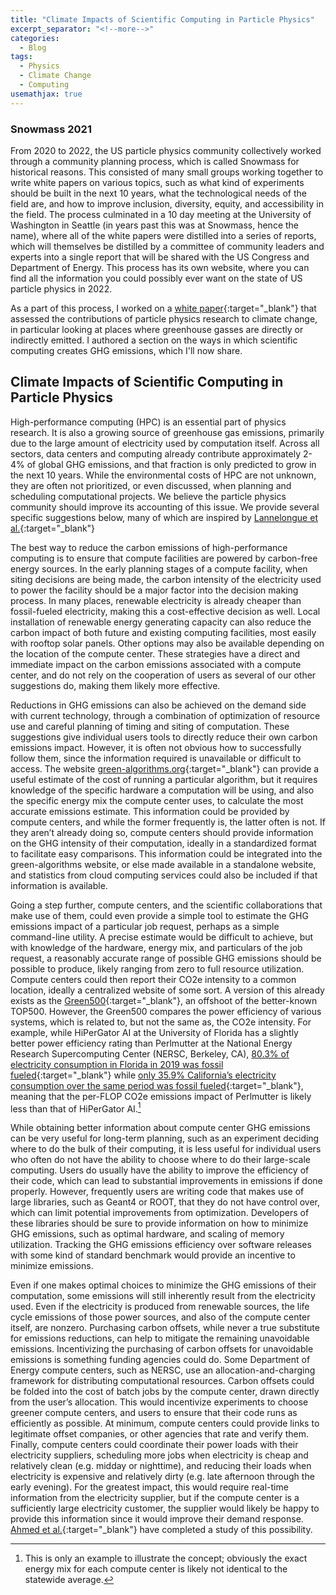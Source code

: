 ```yaml
---
title: "Climate Impacts of Scientific Computing in Particle Physics"
excerpt_separator: "<!--more-->"
categories:
  - Blog
tags:
  - Physics
  - Climate Change
  - Computing
usemathjax: true
---
```


### Snowmass 2021
From 2020 to 2022, the US particle physics community collectively worked through a community planning process, which is called Snowmass for historical reasons. This consisted of many small groups working together to write white papers on various topics, such as what kind of experiments should be built in the next 10 years, what the technological needs of the field are, and how to improve inclusion, diversity, equity, and accessibility in the field. The process culminated in a 10 day meeting at the University of Washington in Seattle (in years past this was at Snowmass, hence the name), where all of the white papers were distilled into a series of reports, which will themselves be distilled by a committee of community leaders and experts into a single report that will be shared with the US Congress and Department of Energy. This process has its own website, where you can find all the information you could possibly ever want on the state of US particle physics in 2022.

As a part of this process, I worked on a [white paper](https://arxiv.org/abs/2203.12389){:target="_blank"} that assessed the contributions of particle physics research to climate change, in particular looking at places where greenhouse gasses are directly or indirectly emitted. I authored a section on the ways in which scientific computing creates GHG emissions, which I'll now share.

## Climate Impacts of Scientific Computing in Particle Physics

High-performance computing (HPC) is an essential part of physics research. It is also a growing source of greenhouse gas emissions, primarily due to the large amount of electricity used by computation itself. Across all sectors, data centers and computing already contribute approximately 2-4% of global GHG emissions, and that fraction is only predicted to grow in the next 10 years. While the environmental costs of HPC are not unknown, they are often not prioritized, or even discussed, when planning and scheduling computational projects. We believe the particle physics community should improve its accounting of this issue. We provide several specific suggestions below, many of which are inspired by [Lannelongue et al.](https://journals.plos.org/ploscompbiol/article?id=10.1371/journal.pcbi.1009324){:target="_blank"}

The best way to reduce the carbon emissions of high-performance computing is to ensure that compute facilities are powered by carbon-free energy sources. In the early planning stages of a compute facility, when siting decisions are being made, the carbon intensity of the electricity used to power the facility should be a major factor into the decision making process. In many places, renewable electricity is already cheaper than fossil-fueled electricity, making this a cost-effective decision as well. Local installation of renewable energy generating capacity can also reduce the carbon impact of both future and existing computing facilities, most easily with rooftop solar panels. Other options may also be available depending on the location of the compute center. These strategies have a direct and immediate impact on the carbon emissions associated with a compute center, and do not rely on the cooperation of users as several of our other suggestions do, making them likely more effective.

Reductions in GHG emissions can also be achieved on the demand side with current technology, through a combination of optimization of resource use and careful planning of timing and siting of computation. These suggestions give individual users tools to directly reduce their own carbon emissions impact. However, it is often not obvious how to successfully follow them, since the information required is unavailable or difficult to access. The website [green-algorithms.org](https://www.green-algorithms.org){:target="_blank"} can provide a useful estimate of the cost of running a particular algorithm, but it requires knowledge of the specific hardware a computation will be using, and also the specific energy mix the compute center uses, to calculate the most accurate emissions estimate. This information could be provided by compute centers, and while the former frequently is, the latter often is not. If they aren’t already doing so, compute centers should provide information on the GHG intensity of their computation, ideally in a standardized format to facilitate easy comparisons. This information could be integrated into the green-algorithms website, or else made available in a standalone website, and statistics from cloud computing services could also be included if that information is available.

Going a step further, compute centers, and the scientific collaborations that make use of them, could even provide a simple tool to estimate the GHG emissions impact of a particular job request, perhaps as a simple command-line utility. A precise estimate would be difficult to achieve, but with knowledge of the hardware, energy mix, and particulars of the job request, a reasonably accurate range of possible GHG emissions should be possible to produce, likely ranging from zero to full resource utilization. Compute centers could then report their CO2e intensity to a common location, ideally a centralized website of some sort. A version of this already exists as the [Green500](https://www.top500.org/lists/green500/){:target="_blank"}, an offshoot of the better-known TOP500. However, the Green500 compares the power efficiency of various systems, which is related to, but not the same as, the CO2e intensity. For example, while HiPerGator AI at the University of Florida has a slightly better power efficiency rating than Perlmutter at the National Energy Research Supercomputing Center (NERSC, Berkeley, CA), [80.3% of electricity consumption in Florida in 2019 was fossil fueled](https://www.eia.gov/beta/states/states/fl/overview){:target="_blank"} while [only 35.9% California’s electricity consumption over the same period was fossil fueled](https://www.eia.gov/beta/states/states/ca/overview){:target="_blank"}, meaning that the per-FLOP CO2e emissions impact of Perlmutter is likely less than that of HiPerGator AI.[^1]

While obtaining better information about compute center GHG emissions can be very useful for long-term planning, such as an experiment deciding where to do the bulk of their computing, it is less useful for individual users who often do not have the ability to choose where to do their large-scale computing. Users do usually have the ability to improve the efficiency of their code, which can lead to substantial improvements in emissions if done properly. However, frequently users are writing code that makes use of large libraries, such as Geant4 or ROOT, that they do not have control over, which can limit potential improvements from optimization. Developers of these libraries should be sure to provide information on how to minimize GHG emissions, such as optimal hardware, and scaling of memory utilization. Tracking the GHG emissions efficiency over software releases with some kind of standard benchmark would provide an incentive to minimize emissions.

Even if one makes optimal choices to minimize the GHG emissions of their computation, some emissions will still inherently result from the electricity used. Even if the electricity is produced from renewable sources, the life cycle emissions of those power sources, and also of the compute center itself, are nonzero. Purchasing carbon offsets, while never a true substitute for emissions reductions, can help to mitigate the remaining unavoidable emissions. Incentivizing the purchasing of carbon offsets for unavoidable emissions is something funding agencies could do. Some Department of Energy compute centers, such as NERSC, use an allocation-and-charging framework for distributing computational resources. Carbon offsets could be folded into the cost of batch jobs by the compute center, drawn directly from the user’s allocation. This would incentivize experiments to choose greener compute centers, and users to ensure that their code runs as efficiently as possible. At minimum, compute centers could provide links to legitimate offset companies, or other agencies that rate and verify them. Finally, compute centers could coordinate their power loads with their electricity suppliers, scheduling more jobs when electricity is cheap and relatively clean (e.g. midday or nighttime), and reducing their loads when electricity is expensive and relatively dirty (e.g. late afternoon through the early evening). For the greatest impact, this would require real-time information from the electricity supplier, but if the compute center is a sufficiently large electricity customer, the supplier would likely be happy to provide this information since it would improve their demand response. [Ahmed et al.](https://ieeexplore.ieee.org/abstract/document/8622871){:target="_blank"} have completed a study of this possibility.

[^1]: This is only an example to illustrate the concept; obviously the exact energy mix for each compute center is likely not identical to the statewide average.